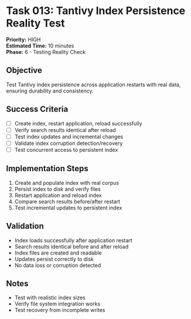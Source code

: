 # Task 013: Tantivy Index Persistence Reality Test
**Priority:** HIGH  
**Estimated Time:** 10 minutes  
**Phase:** 6 - Testing Reality Check  

## Objective
Test Tantivy index persistence across application restarts with real data, ensuring durability and consistency.

## Success Criteria
- [ ] Create index, restart application, reload successfully
- [ ] Verify search results identical after reload
- [ ] Test index updates and incremental changes
- [ ] Validate index corruption detection/recovery
- [ ] Test concurrent access to persistent index

## Implementation Steps
1. Create and populate index with real corpus
2. Persist index to disk and verify files
3. Restart application and reload index
4. Compare search results before/after restart
5. Test incremental updates to persistent index

## Validation
- Index loads successfully after application restart
- Search results identical before and after reload
- Index files are created and readable
- Updates persist correctly to disk
- No data loss or corruption detected

## Notes
- Test with realistic index sizes
- Verify file system integration works
- Test recovery from incomplete writes